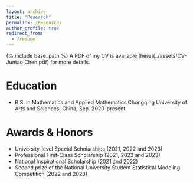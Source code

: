 ```yaml
---
layout: archive
title: "Research"
permalink: /Research/
author_profile: true
redirect_from:
  - /resume
---
```


{% include base_path %}
A PDF of my CV is available [here](../assets/CV-Juntao Chen.pdf) for more details.

Education
======
* B.S. in Mathematics and Applied Mathematics,Chongqing University of Arts and Sciences, China, Sep. 2020-present 


Awards & Honors
======
  * University-level Special Scholarships (2021, 2022 and 2023)
  * Professional First-Class Scholarship (2021, 2022 and 2023)
  * National Inspirational Scholarship (2021 and 2022)
  * Second prize of the National University Student Statistical Modeling Competition (2022 and 2023)
